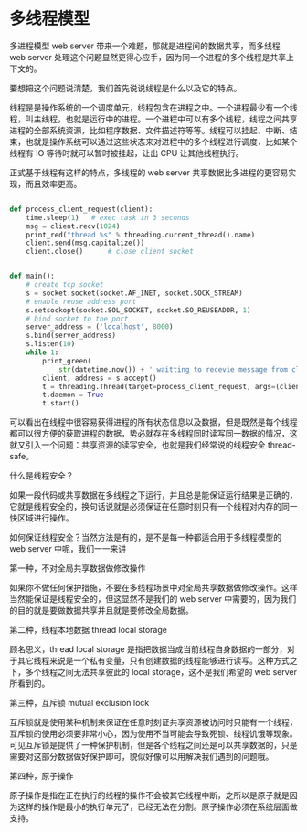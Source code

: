 # 多线程模型

多进程模型 web server 带来一个难题，那就是进程间的数据共享，而多线程 web server 处理这个问题显然更得心应手，因为同一个进程的多个线程是共享上下文的。

要想把这个问题说清楚，我们首先说说线程是什么以及它的特点。

线程是是操作系统的一个调度单元，线程包含在进程之中。一个进程最少有一个线程，叫主线程，也就是运行中的进程。一个进程中可以有多个线程，线程之间共享进程的全部系统资源，比如程序数据、文件描述符等等。线程可以挂起、中断、结束，也就是操作系统可以通过这些状态来对进程中的多个线程进行调度，比如某个线程有 IO 等待时就可以暂时被挂起，让出 CPU 让其他线程执行。

正式基于线程有这样的特点，多线程的 web server 共享数据比多进程的更容易实现，而且效率更高。

```python

def process_client_request(client):
    time.sleep(1)   # exec task in 3 seconds
    msg = client.recv(1024)
    print_red("thread %s" % threading.current_thread().name)
    client.send(msg.capitalize())
    client.close()      # close client socket


def main():
    # create tcp socket
    s = socket.socket(socket.AF_INET, socket.SOCK_STREAM)
    # enable reuse address port
    s.setsockopt(socket.SOL_SOCKET, socket.SO_REUSEADDR, 1)
    # bind socket to the port
    server_address = ('localhost', 8000)
    s.bind(server_address)
    s.listen(10)
    while 1:
        print_green(
            str(datetime.now()) + ' waitting to recevie message from client')
        client, address = s.accept()
        t = threading.Thread(target=process_client_request, args=(client,))
        t.daemon = True
        t.start()
```

可以看出在线程中很容易获得进程的所有状态信息以及数据，但是既然是每个线程都可以很方便的获取进程的数据，势必就存在多线程同时读写同一数据的情况，这就又引入一个问题：共享资源的读写安全，也就是我们经常说的线程安全 thread-safe。

什么是线程安全？

如果一段代码或共享数据在多线程之下运行，并且总是能保证运行结果是正确的，它就是线程安全的，换句话说就是必须保证在任意时刻只有一个线程对内存的同一快区域进行操作。

如何保证线程安全？当然方法是有的，是不是每一种都适合用于多线程模型的 web server 中呢，我们一一来讲

第一种，不对全局共享数据做修改操作

如果你不做任何保护措施，不要在多线程场景中对全局共享数据做修改操作。这样当然能保证是线程安全的，但这显然不是我们的 web server 中需要的，因为我们的目的就是要做数据共享并且就是要修改全局数据。


第二种，线程本地数据 thread local storage

顾名思义，thread local storage 是指把数据当成当前线程自身数据的一部分，对于其它线程来说是一个私有变量，只有创建数据的线程能够进行读写。这种方式之下，多个线程之间无法共享彼此的 local storage，这不是我们希望的 web server 所看到的。

第三种，互斥锁 mutual exclusion lock

互斥锁就是使用某种机制来保证在任意时刻证共享资源被访问时只能有一个线程，互斥锁的使用必须要非常小心，因为使用不当可能会导致死锁、线程饥饿等现象。可见互斥锁是提供了一种保护机制，但是各个线程之间还是可以共享数据的，只是需要对这部分数据做好保护即可，貌似好像可以用解决我们遇到的问题哦。

第四种，原子操作

原子操作是指在正在执行的线程的操作不会被其它线程中断，之所以是原子就是因为这样的操作是最小的执行单元了，已经无法在分割。原子操作必须在系统层面做支持。